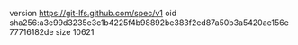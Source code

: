 version https://git-lfs.github.com/spec/v1
oid sha256:a3e99d3235e3c1b4225f4b98892be383f2ed87a50b3a5420ae156e77716182de
size 10621

